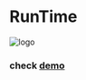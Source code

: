 # **RunTime**
![logo](https://runtimewebsite.netlify.app/apple-touch-icon.png)
### check [demo](https://runtimewebsite.netlify.app)
